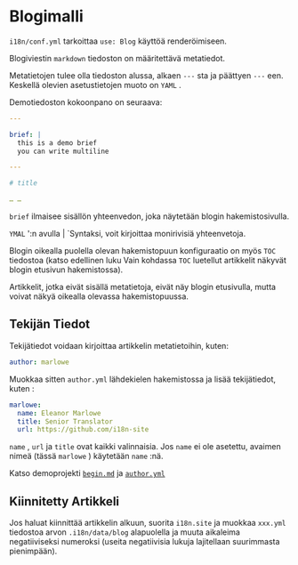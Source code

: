 # Blogimalli

`i18n/conf.yml` tarkoittaa `use: Blog` käyttöä renderöimiseen.

Blogiviestin `markdown` tiedoston on määritettävä metatiedot.

Metatietojen tulee olla tiedoston alussa, alkaen `---` sta ja päättyen `---` een. Keskellä olevien asetustietojen muoto on `YAML` .

Demotiedoston kokoonpano on seuraava:

```yml
---

brief: |
  this is a demo brief
  you can write multiline

---

# title

… …
```

`brief` ilmaisee sisällön yhteenvedon, joka näytetään blogin hakemistosivulla.

`YMAL` ':n avulla | `Syntaksi, voit kirjoittaa monirivisiä yhteenvetoja.

Blogin oikealla puolella olevan hakemistopuun konfiguraatio on myös `TOC` tiedostoa (katso edellinen luku Vain kohdassa `TOC` luetellut artikkelit näkyvät blogin etusivun hakemistossa).

Artikkelit, jotka eivät sisällä metatietoja, eivät näy blogin etusivulla, mutta voivat näkyä oikealla olevassa hakemistopuussa.

## Tekijän Tiedot

Tekijätiedot voidaan kirjoittaa artikkelin metatietoihin, kuten:

```yml
author: marlowe
```

Muokkaa sitten `author.yml` lähdekielen hakemistossa ja lisää tekijätiedot, kuten :

```yml
marlowe:
  name: Eleanor Marlowe
  title: Senior Translator
  url: https://github.com/i18n-site
```

`name` , `url` ja `title` ovat kaikki valinnaisia. Jos `name` ei ole asetettu, avaimen nimeä (tässä `marlowe` ) käytetään `name` :nä.

Katso demoprojekti [`begin.md`](https://github.com/i18n-site/demo.i18n.site/blob/main/en/blog/news/begin.md?plain=1) ja [`author.yml`](https://github.com/i18n-site/demo.i18n.site/blob/main/en/author.yml)

## Kiinnitetty Artikkeli

Jos haluat kiinnittää artikkelin alkuun, suorita `i18n.site` ja muokkaa `xxx.yml` tiedostoa arvon `.i18n/data/blog` alapuolella ja muuta aikaleima negatiiviseksi numeroksi (useita negatiivisia lukuja lajitellaan suurimmasta pienimpään).